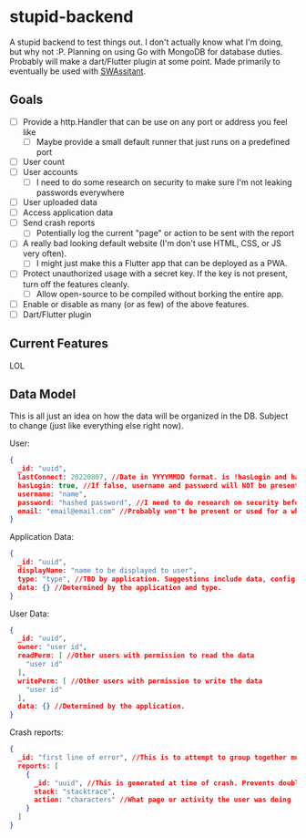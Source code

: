# stupid-backend

A stupid backend to test things out. I don't actually know what I'm doing, but why not :P. Planning on using Go with MongoDB for database duties. Probably will make a dart/Flutter plugin at some point. Made primarily to eventually be used with [SWAssitant](https://github.com/CalebQ42/SWAssistant).

## Goals

- [ ] Provide a http.Handler that can be use on any port or address you feel like
  - [ ] Maybe provide a small default runner that just runs on a predefined port
- [ ] User count
- [ ] User accounts
  - [ ] I need to do some research on security to make sure I'm not leaking passwords everywhere
- [ ] User uploaded data
- [ ] Access application data
- [ ] Send crash reports
  - [ ] Potentially log the current "page" or action to be sent with the report
- [ ] A really bad looking default website (I'm don't use HTML, CSS, or JS very often).
  - [ ] I might just make this a Flutter app that can be deployed as a PWA.
- [ ] Protect unauthorized usage with a secret key. If the key is not present, turn off the features cleanly.
  - [ ] Allow open-source to be compiled without borking the entire app.
- [ ] Enable or disable as many (or as few) of the above features.
- [ ] Dart/Flutter plugin

## Current Features

LOL

## Data Model

This is all just an idea on how the data will be organized in the DB. Subject to change (just like everything else right now).

User:

```JSON
{
  _id: "uuid",
  lastConnect: 20220807, //Date in YYYYMMDD format. is !hasLogin and hasn't connected for over a month, record is deleted
  hasLogin: true, //If false, username and password will NOT be present, or will be empty. 
  username: "name",
  password: "hashed password", //I need to do research on security before I really set this part up...
  email: "email@email.com" //Probably won't be present or used for a while. Only present to be used in the furture for account recovery.
}
```

Application Data:

```JSON
{
  _id: "uuid",
  displayName: "name to be displayed to user",
  type: "type", //TBD by application. Suggestions include data, config.
  data: {} //Determined by the application and type.
}
```

User Data:

```JSON
{
  _id: "uuid",
  owner: "user id",
  readPerm: [ //Other users with permission to read the data
    "user id"
  ],
  writePerm: [ //Other users with permission to write the data
    "user id"
  ],
  data: {} //Determined by the application.
}
```

Crash reports:

```JSON
{
  _id: "first line of error", //This is to attempt to group together multiple instances of the same error. Possible could become the _id. Possibly might need to be something different.
  reports: [
    {
      _id: "uuid", //This is generated at time of crash. Prevents double sending of crash reports (such as if the report needs to be sent on next app launch)
      stack: "stacktrace",
      action: "characters" //What page or activity the user was doing
    }
  ]
}
```
